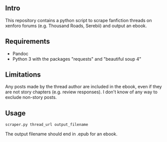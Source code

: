 ## Intro

This repository contains a python script to scrape fanfiction threads on xenforo forums (e.g. Thousand Roads, Serebii) and output an ebook.

## Requirements

- Pandoc
- Python 3 with the packages "requests" and "beautiful soup 4"

## Limitations

Any posts made by the thread author are included in the ebook, even if they are not story chapters (e.g. review responses). I don't know of any way to exclude non-story posts.

## Usage

`scraper.py thread_url output_filename`

The output filename should end in .epub for an ebook.
